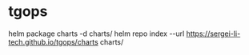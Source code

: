 # tgops

helm package charts -d charts/
helm repo index --url https://sergei-li-tech.github.io/tgops/charts charts/
